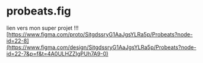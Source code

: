 # probeats.fig
lien vers mon super projet !!! [https://www.figma.com/proto/SitgdssryG1AaJgsYLRa5p/Probeats?node-id=22-8](https://www.figma.com/design/SitgdssryG1AaJgsYLRa5p/Probeats?node-id=22-7&p=f&t=4A0ULHZZIgPUh7A9-0)

